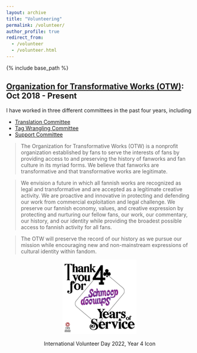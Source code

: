 ```yaml
---
layout: archive
title: "Volunteering"
permalink: /volunteer/
author_profile: true
redirect_from:
  - /volunteer
  - /volunteer.html
---
```


{% include base_path %}

[Organization for Transformative Works (OTW)](https://www.transformativeworks.org/): Oct 2018 - Present
------

I have worked in three different committees in the past four years, including
* [Translation Committee](https://www.transformativeworks.org/committees/translation/)
* [Tag Wrangling Committee](https://archiveofourown.org/wrangling_guidelines)
* [Support Committee](https://www.transformativeworks.org/committees/support-committee/)

> The Organization for Transformative Works (OTW) is a nonprofit organization established by fans to serve the interests of fans by providing access to and preserving the history of fanworks and fan culture in its myriad forms. We believe that fanworks are transformative and that transformative works are legitimate.

> We envision a future in which all fannish works are recognized as legal and transformative and are accepted as a legitimate creative activity. We are proactive and innovative in protecting and defending our work from commercial exploitation and legal challenge. We preserve our fannish economy, values, and creative expression by protecting and nurturing our fellow fans, our work, our commentary, our history, and our identity while providing the broadest possible access to fannish activity for all fans.

> The OTW will preserve the record of our history as we pursue our mission while encouraging new and non-mainstream expressions of cultural identity within fandom.

<p align="center">
<img src="/images/2022%20IVD%20-%204%20Years.png" width="200"/>
<figcaption align="center"> International Volunteer Day 2022, Year 4 Icon </figcaption>
</p>
